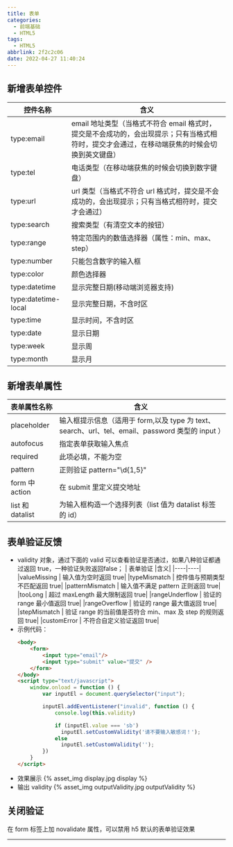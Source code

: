 ```yaml
---
title: 表单
categories:
  - 前端基础
  - HTML5
tags:
  - HTML5
abbrlink: 2f2c2c06
date: 2022-04-27 11:40:24
---
```


## 新增表单控件
|控件名称|含义|
|----|----|
|type:email|	email 地址类型（当格式不符合 email 格式时，提交是不会成功的，会出现提示；只有当格式相符时，提交才会通过，在移动端获焦的时候会切换到英文键盘）|
|type:tel	|电话类型（在移动端获焦的时候会切换到数字键盘）|
|type:url	|url 类型（当格式不符合 url 格式时，提交是不会成功的，会出现提示；只有当格式相符时，提交才会通过）|
|type:search|	搜索类型（有清空文本的按钮）|
|type:range	|特定范围内的数值选择器（属性：min、max、step）|
|type:number|	只能包含数字的输入框|
|type:color  | 颜色选择器|
|type:datetime 	| 显示完整日期(移动端浏览器支持)|
|type:datetime-local|显示完整日期，不含时区|
|type:time  |显示时间，不含时区|
|type:date |显示日期|
|type:week |显示周|
|type:month |显示月|

## 新增表单属性
|  表单属性名称  |含义|
|----|----|
|placeholder	|输入框提示信息（适用于 form,以及 type 为 text、search、url、tel、email、password 类型的 input ）|
|autofocus	|指定表单获取输入焦点|
|required	|此项必填，不能为空|
|pattern	|正则验证  pattern="\d{1,5}"|
|form 中 action	|在 submit 里定义提交地址|
|list 和 datalist	|为输入框构造一个选择列表（list 值为 datalist 标签的 id）|


## 表单验证反馈
- validity 对象，通过下面的 valid 可以查看验证是否通过，如果八种验证都通过返回 true，一种验证失败返回false；
  |  表单验证  |含义|
  |----|----|
  |valueMissing  |  	输入值为空时返回 true|
  |typeMismatch   | 	控件值与预期类型不匹配返回 true|
  |patternMismatch | 	输入值不满足 pattern 正则返回 true|
  |tooLong    |     	超过 maxLength 最大限制返回 true|
  |rangeUnderflow  | 	验证的 range 最小值返回 true|
  |rangeOverflow |  	验证的 range 最大值返回 true|
  |stepMismatch |   	验证 range 的当前值是否符合 min、max 及 step 的规则返回 true|
  |customError |	不符合自定义验证返回 true|
- 示例代码：
  ```HTML
  <body>
      <form>
          <input type="email"/>
          <input type="submit" value="提交" />
      </form>
  </body>
  <script type="text/javascript">
      window.onload = function () {
          var inputEl = document.querySelector("input");

          inputEl.addEventListener("invalid", function () {
              console.log(this.validity)

              if (inputEl.value === 'sb') 
                inputEl.setCustomValidity('请不要输入敏感词！');
              else 
                inputEl.setCustomValidity('');
          })
      }
  </script>
  ```
- 效果展示
  {% asset_img display.jpg display %}
- 输出 validity
  {% asset_img outputValidity.jpg outputValidity %}

## 关闭验证

在 form 标签上加 novalidate 属性，可以禁用 h5 默认的表单验证效果

---
